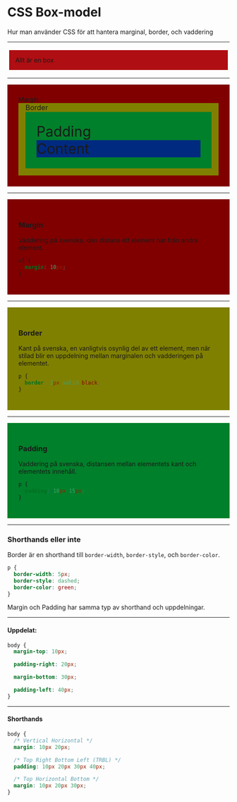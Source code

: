 # CSS Box-model

Hur man använder CSS för att hantera marginal, border, och vaddering

---

<p style="background-color: #af0e12; border: 0.3em solid #fff; padding: 1em">Allt är en box</p>

---

<div style="background: hsl(0, 100%, 25%); padding: 25px; text-align: left;">
    <p style="margin: 0;">Margin</p>
    <div style="background: hsl(60, 100%, 25%); padding: 0 16px 16px 16px; font-size: 16px;">
        <p style="margin: 0;">Border</p>
        <div style="background: hsl(140, 100%, 25%); padding: 25px; font-size: 2em;">
            <p style="margin: 0;">Padding</p>
            <div style="background: hsl(220, 100%, 25%)">
                <p style="margin: 0;">Content</p>
            </div>
        </div>
    </div>
</div>

---

<div style="background: hsl(0, 100%, 25%); padding: 25px; text-align: left;">

### Margin

Vaddering på svenska, den distans ett element har från andra element.

```css
ul {
  margin: 10px;
}
```

</div>

---

<div style="background: hsl(60, 100%, 25%); padding: 25px; text-align: left;">

### Border

Kant på svenska, en vanligtvis osynlig del av ett element, men när stilad blir en uppdelning mellan marginalen och vadderingen på elementet.

```css
p {
  border: 2px solid black;
}
```

</div>

---

<div style="background: hsl(140, 100%, 25%); padding: 25px; text-align: left;">

### Padding

Vaddering på svenska, distansen mellan elementets kant och elementets innehåll.

```css
p {
  padding: 10px 15px;
}
```

</div>

---

### Shorthands eller inte

Border är en shorthand till `border-width`, `border-style`, och `border-color`.

```css
p {
  border-width: 5px;
  border-style: dashed;
  border-color: green;
}
```

Margin och Padding har samma typ av shorthand och uppdelningar.

---

#### Uppdelat:

```css
body {
  margin-top: 10px;

  padding-right: 20px;

  margin-bottom: 30px;

  padding-left: 40px;
}
```

---

#### Shorthands

```css
body {
  /* Vertical Horizontal */
  margin: 10px 20px;

  /* Top Right Bottom Left (TRBL) */
  padding: 10px 20px 30px 40px;

  /* Top Horizontal Bottom */
  margin: 10px 20px 30px;
}
```
